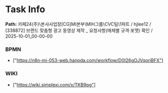 # Task Info

**Path:** 카페24(주)\본사사업장\[CG]MI본부\MIH그룹\CVC팀\1파트 / hjlee12 / [338872] 브랜드 맞춤형 광고 동영상 제작 _ 요청사항(매체별 규격·포맷) 확인 / 2025-10-01_00-00-00

### BPMN
- ["https://n8n-mi-053-web.hanpda.com/workflow/D0I26gOJVqoriBFX"]

### WIKI
- ["https://wiki.simplexi.com/x/TKB9pg"]

